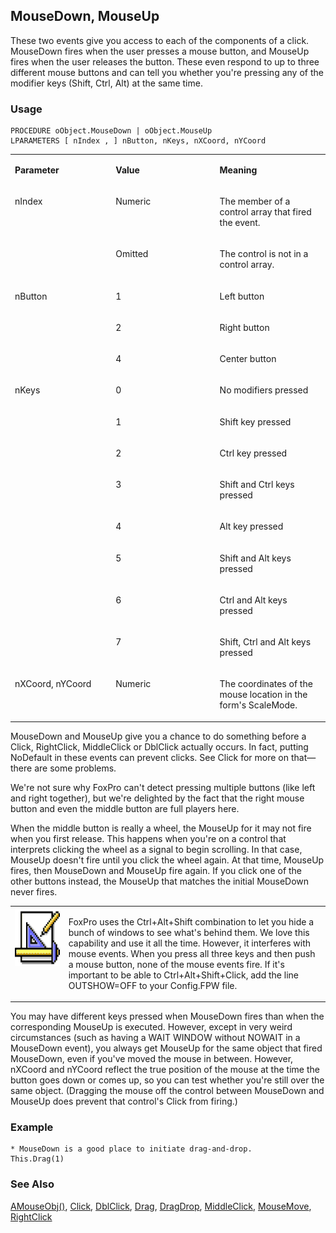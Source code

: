## MouseDown, MouseUp

These two events give you access to each of the components of a click. MouseDown fires when the user presses a mouse button, and MouseUp fires when the user releases the button. These even respond to up to three different mouse buttons and can tell you whether you're pressing any of the modifier keys (Shift, Ctrl, Alt) at the same time.

### Usage

```foxpro
PROCEDURE oObject.MouseDown | oObject.MouseUp
LPARAMETERS [ nIndex , ] nButton, nKeys, nXCoord, nYCoord
```
<table>
<tr>
  <td width="32%" valign="top">
  <p><b>Parameter</b></p>
  </td>
  <td width="23%" valign="top">
  <p><b>Value</b></p>
  </td>
  <td width="45%" valign="top">
  <p><b>Meaning</b></p>
  </td>
 </tr>
<tr>
  <td width="32%" rowspan="2" valign="top">
  <p>nIndex</p>
  &nbsp;</td>
  <td width="23%" valign="top">
  <p>Numeric</p>
  </td>
  <td width="45%" valign="top">
  <p>The member of a control array that fired the event.</p>
  </td>
 </tr>
<tr>
  <td width="33%" valign="top">
  <p>Omitted</p>
  </td>
  <td width="67%" valign="top">
  <p>The control is not in a control array.</p>
  </td>
 </tr>
<tr>
  <td width="32%" rowspan="3" valign="top">
  <p>nButton</p>
  </td>
  <td width="23%" valign="top">
  <p>1</p>
  </td>
  <td width="45%" valign="top">
  <p>Left button</p>
  </td>
 </tr>
<tr>
  <td width="33%" valign="top">
  <p>2</p>
  </td>
  <td width="67%" valign="top">
  <p>Right button</p>
  </td>
 </tr>
<tr>
  <td width="33%" valign="top">
  <p>4</p>
  </td>
  <td width="67%" valign="top">
  <p>Center button</p>
  </td>
 </tr>
<tr>
  <td width="32%" rowspan="8" valign="top">
  <p>nKeys</p>
  </td>
  <td width="23%" valign="top">
  <p>0</p>
  </td>
  <td width="45%" valign="top">
  <p>No modifiers pressed</p>
  </td>
 </tr>
<tr>
  <td width="33%" valign="top">
  <p>1</p>
  </td>
  <td width="67%" valign="top">
  <p>Shift key pressed</p>
  </td>
 </tr>
<tr>
  <td width="33%" valign="top">
  <p>2</p>
  </td>
  <td width="67%" valign="top">
  <p>Ctrl key pressed</p>
  </td>
 </tr>
<tr>
  <td width="33%" valign="top">
  <p>3</p>
  </td>
  <td width="67%" valign="top">
  <p>Shift and Ctrl keys pressed</p>
  </td>
 </tr>
<tr>
  <td width="33%" valign="top">
  <p>4</p>
  </td>
  <td width="67%" valign="top">
  <p>Alt key pressed</p>
  </td>
 </tr>
<tr>
  <td width="33%" valign="top">
  <p>5</p>
  </td>
  <td width="67%" valign="top">
  <p>Shift and Alt keys pressed</p>
  </td>
 </tr>
<tr>
  <td width="33%" valign="top">
  <p>6</p>
  </td>
  <td width="67%" valign="top">
  <p>Ctrl and Alt keys pressed</p>
  </td>
 </tr>
<tr>
  <td width="33%" valign="top">
  <p>7</p>
  </td>
  <td width="67%" valign="top">
  <p>Shift, Ctrl and Alt keys pressed</p>
  </td>
 </tr>
<tr>
  <td width="32%" valign="top">
  <p>nXCoord, nYCoord</p>
  </td>
  <td width="23%" valign="top">
  <p>Numeric</p>
  </td>
  <td width="45%" valign="top">
  <p>The coordinates of the mouse location in the form's ScaleMode.</p>
  </td>
 </tr>
</table>

MouseDown and MouseUp give you a chance to do something before a Click, RightClick, MiddleClick or DblClick actually occurs. In fact, putting NoDefault in these events can prevent clicks. See Click for more on that&mdash;there are some problems.

We're not sure why FoxPro can't detect pressing multiple buttons (like left and right together), but we're delighted by the fact that the right mouse button and even the middle button are full players here.

When the middle button is really a wheel, the MouseUp for it may not fire when you first release. This happens when you're on a control that interprets clicking the wheel as a signal to begin scrolling. In that case, MouseUp doesn't fire until you click the wheel again. At that time, MouseUp fires, then MouseDown and MouseUp fire again. If you click one of the other buttons instead, the MouseUp that matches the initial MouseDown never fires.

<table>
<tr>
  <td width="17%" valign="top">
<img width="94" height="93" src="design.gif">
  </td>
  <td width="83%">
  <p>FoxPro uses the Ctrl+Alt+Shift combination to let you hide a bunch of windows to see what's behind them. We love this capability and use it all the time. However, it interferes with mouse events. When you press all three keys and then push a mouse button, none of the mouse events fire. If it's important to be able to Ctrl+Alt+Shift+Click, add the line OUTSHOW=OFF to your Config.FPW file.</p>
  </td>
 </tr>
</table>

You may have different keys pressed when MouseDown fires than when the corresponding MouseUp is executed. However, except in very weird circumstances (such as having a WAIT WINDOW without NOWAIT in a MouseDown event), you always get MouseUp for the same object that fired MouseDown, even if you've moved the mouse in between. However, nXCoord and nYCoord reflect the true position of the mouse at the time the button goes down or comes up, so you can test whether you're still over the same object. (Dragging the mouse off the control between MouseDown and MouseUp does prevent that control's Click from firing.)

### Example

```foxpro
* MouseDown is a good place to initiate drag-and-drop.
This.Drag(1)
```
### See Also

[AMouseObj()](s4g779.md), [Click](s4g341.md), [DblClick](s4g341.md), [Drag](s4g356.md), [DragDrop](s4g356.md), [MiddleClick](s4g341.md), [MouseMove](s4g608.md), [RightClick](s4g341.md)